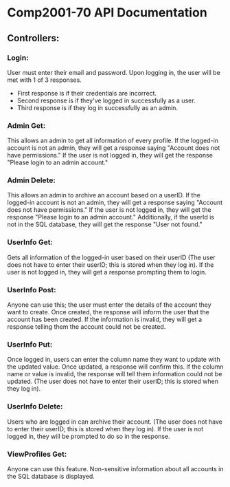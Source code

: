 # Comp2001-70 API Documentation

## Controllers:

### Login:
User must enter their email and password. Upon logging in, the user will be met with 1 of 3 responses. 
- First response is if their credentials are incorrect.
- Second response is if they've logged in successfully as a user.
- Third response is if they log in successfully as an admin.

### Admin Get:
This allows an admin to get all information of every profile. If the logged-in account is not an admin, they will get a response saying "Account does not have permissions." If the user is not logged in, they will get the response "Please login to an admin account."

### Admin Delete:
This allows an admin to archive an account based on a userID. If the logged-in account is not an admin, they will get a response saying "Account does not have permissions." If the user is not logged in, they will get the response "Please login to an admin account." Additionally, if the userId is not in the SQL database, they will get the response "User not found."

### UserInfo Get:
Gets all information of the logged-in user based on their userID (The user does not have to enter their userID; this is stored when they log in). If the user is not logged in, they will get a response prompting them to login. 

### UserInfo Post:
Anyone can use this; the user must enter the details of the account they want to create. Once created, the response will inform the user that the account has been created. If the information is invalid, they will get a response telling them the account could not be created.

### UserInfo Put:
Once logged in, users can enter the column name they want to update with the updated value. Once updated, a response will confirm this. If the column name or value is invalid, the response will tell them information could not be updated. (The user does not have to enter their userID; this is stored when they log in).

### UserInfo Delete:
Users who are logged in can archive their account. (The user does not have to enter their userID; this is stored when they log in). If the user is not logged in, they will be prompted to do so in the response.

### ViewProfiles Get:
Anyone can use this feature. Non-sensitive information about all accounts in the SQL database is displayed.
